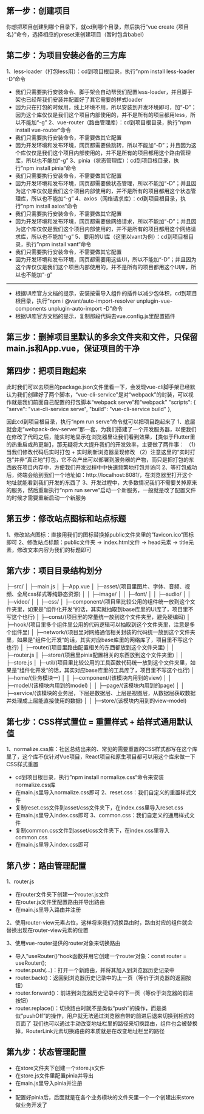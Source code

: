 ## 第一步：创建项目
你想把项目创建到哪个目录下，就cd到哪个目录，然后执行“vue create {项目名}”命令，选择相应的preset来创建项目（暂时包含babel）

## 第二步：为项目安装必备的三方库
1、less-loader（打包less用）：cd到项目根目录，执行”npm install less-loader -D“命令
  * 我们只需要执行安装命令、脚手架会自动帮我们配置less-loader，并且脚手架也已经帮我们安装并配置好了其它需要的样式loader
  * 因为只在打包的时候用，线上环境不用，所以安装到开发环境即可，加“-D”；因为这个库仅仅是我们这个项目内部使用的，并不是所有的项目都用less，所以不能加“-g”
2、vue-router（路由管理库）：cd到项目根目录，执行”npm install vue-router“命令
  * 我们只需要执行安装命令，不需要做其它配置
  * 因为开发环境和发布环境，网页都需要做跳转，所以不能加“-D”；并且因为这个库仅仅是我们这个项目内部使用的，并不是所有的项目都用这个路由管理库，所以也不能加“-g”
3、pinia（状态管理库）：cd到项目根目录，执行”npm install pinia“命令
  * 我们只需要执行安装命令，不需要做其它配置
  * 因为开发环境和发布环境，网页都需要做状态管理，所以不能加“-D”；并且因为这个库仅仅是我们这个项目内部使用的，并不是所有的项目都用这个状态管理库，所以也不能加“-g”
4、axios（网络请求库）：cd到项目根目录，执行”npm install axios“命令
  * 我们只需要执行安装命令，不需要做其它配置
  * 因为开发环境和发布环境，网页都需要做网络请求，所以不能加“-D”；并且因为这个库仅仅是我们这个项目内部使用的，并不是所有的项目都用这个网络请求库，所以也不能加“-g”
5、要用的UI库（这里以vant为例）：cd到项目根目录，执行”npm install vant“命令
  * 我们只需要执行安装命令，不需要做其它配置
  * 因为开发环境和发布环境，网页都需要用这些UI，所以不能加“-D”；并且因为这个库仅仅是我们这个项目内部使用的，并不是所有的项目都用这个UI库，所以也不能加“-g”
  -----------
  * 根据UI库官方文档的提示，安装按需导入组件的插件以减少包体积，cd到项目根目录，执行“npm i @vant/auto-import-resolver unplugin-vue-components unplugin-auto-import -D”命令
  * 根据UI库官方文档的提示，复制那段代码去vue.config.js里配置插件

## 第三步：删掉项目里默认的多余文件夹和文件，只保留main.js和App.vue，保证项目的干净

## 第四步：把项目跑起来
此时我们可以去项目的package.json文件里看一下，会发现vue-cli脚手架已经默认为我们创建好了两个脚本，“vue-cli-service”是对“webpack”的封装，可以视作就是我们前面自己配置的打包脚本“webpack serve”和“webpack”
"scripts": {
  "serve": "vue-cli-service serve",
  "build": "vue-cli-service build"
},

因此cd到项目根目录，执行“npm run serve”命令就可以把项目跑起来了
1、底层就会走“webpack-dev-server”那一套，为我们搭建了一个开发服务器，以便我们在修改了代码之后，能实时地显示在浏览器里让我们看到效果，【类似于Flutter里的热重启或热更新】，那无疑将大大提升我们的开发效率，主要做了两件事：
  （1）当我们修改代码后实时打包 + 实时刷新浏览器呈现修改
  （2）注意这里的“实时打包”并非“真正地”打包，它不会产出可以部署到服务器的产物，而只是把打包的东西放在项目内存中，方便我们开发过程中中快速频繁地打包并访问
2、等打包成功后，终端会给到我们一个地址如：http://localhost:8081/，在浏览器里打开这个地址就能看到我们开发的东西了
3、开发过程中，大多数情况我们不需要关掉原来的服务，然后重新执行“npm run serve”启动一个新服务，一般就是改了配置文件的时候才需要重新启动一个新服务

## 第五步：修改站点图标和站点标题
1、修改站点图标：直接用我们的图标替换掉public文件夹里的”favicon.ico“图标即可
2、修改站点标题：public文件夹 -> index.html文件 -> head元素 -> title元素，修改文本内容为我们的标题即可

## 第六步：项目目录结构划分
├─src/
│  ├─main.js
│  ├─App.vue
│  ├─asset/(项目里图片、字体、音频、视频、全局css样式等纯静态资源)
│  │  ├─image/
│  │  ├─font/
│  │  ├─audio/
│  │  ├─video/
│  │  ├─css/
│  ├─component/(项目里比较公用的组件统一放到这个文件夹里，如果是”组件化开发“的话，其实就抽取到base库里的UI库了，项目里不写这个也行)
│  ├─const/(项目里的常量统一放到这个文件夹里，避免硬编码)
│  ├─hook/(项目里多个组件里公用的代码逻辑可以抽取到这个文件夹里，注意是多个组件里)
│  ├─network/(项目里对网络通信相关封装的代码统一放到这个文件夹里，如果是”组件化开发“的话，其实对应base库里的网络库了，项目里不写这个也行)
│  ├─router/(项目里路由配置相关的东西都放到这个文件夹里)
│  │  ├─router.js
│  ├─store/(项目里pinia配置相关的东西放到这个文件夹里)
│  │  ├─store.js
│  ├─util/(项目里比较公用的工具函数代码统一放到这个文件夹里，如果是”组件化开发“的话，其实对应base库里的工具库了，项目里不写这个也行)
│  ├─home/(业务模块一)
│  │  ├─component/(该模块内用到的view)
│  │  ├─model/(该模块内用到的model)
│  │  ├─page/(该模块内用到的page)
│  │  ├─service/(该模块的业务层，下层是数据层、上层是视图层，从数据层获取数据并处理成上层能直接使用的数据)
│  │  ├─store/(该模块内用到的view-model)

## 第七步：CSS样式置位 = 重置样式 + 给样式通用默认值
1、normalize.css库：社区总结出来的、常见的需要重置的CSS样式都写在这个库里了，这个库不仅针对Vue项目，React项目和原生项目都可以用这个库来做一下CSS样式重置
  * cd到项目根目录，执行”npm install normalize.css“命令来安装normalize.css库
  * 在main.js里导入normalize.css即可
2、reset.css：我们自定义的重置样式文件
  * 复制reset.css文件到asset/css文件夹下，在index.css里导入reset.css
  * 在main.js里导入index.css即可
3、common.css：我们自定义的通用样式文件
  * 复制common.css文件到asset/css文件夹下，在index.css里导入common.css
  * 在main.js里导入index.css即可

## 第八步：路由管理配置
1、router.js
* 在router文件夹下创建一个router.js文件
* 在router.js文件里配置路由并导出路由
* 在main.js里导入路由并注册

2、使用router-view元素占位，这样将来我们切换路由时，路由对应的组件就会替换出现在router-view元素的位置

3、使用vue-router提供的router对象来切换路由
  * 导入”useRouter()“hook函数并用它创建一个router对象：const router = useRouter();
  * router.push(...)：打开一个新路由，并将其加入到浏览器历史记录中
  * router.back()：返回到浏览器历史记录中的上一页（等价于浏览器的返回按钮）
  * router.forward()：前进到浏览器历史记录中的下一页（等价于浏览器的前进按钮）
  * router.replace()：切换路由时就不是类似“push”的操作，而是类似“pushOff”的操作，用户就无法通过浏览器自带的前进后退来切换到相应的页面了
我们也可以通过手动改变地址栏里的路径来切换路由，组件也会被替换掉，RouterLink元素切换路由的本质就是在改变地址栏里的路径

## 第九步：状态管理配置
* 在store文件夹下创建一个store.js文件
* 在store.js文件里配置pinia并导出
* 在main.js里导入pinia并注册
* 
* 配置好pinia后，后面就是在各个业务模块的文件夹里一个一个创建出来store做业务开发了
